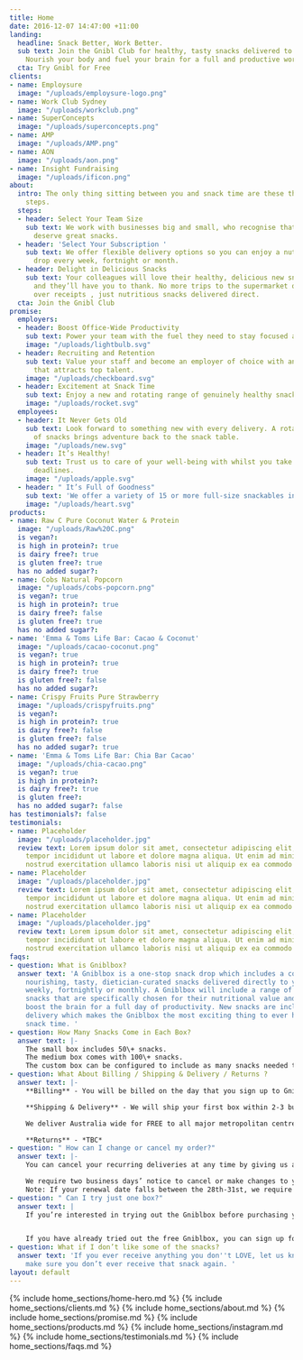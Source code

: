 ```yaml
---
title: Home
date: 2016-12-07 14:47:00 +11:00
landing:
  headline: Snack Better, Work Better.
  sub text: Join the Gnibl Club for healthy, tasty snacks delivered to your office.
    Nourish your body and fuel your brain for a full and productive work day.
  cta: Try Gnibl for Free
clients:
- name: Employsure
  image: "/uploads/employsure-logo.png"
- name: Work Club Sydney
  image: "/uploads/workclub.png"
- name: SuperConcepts
  image: "/uploads/superconcepts.png"
- name: AMP
  image: "/uploads/AMP.png"
- name: AON
  image: "/uploads/aon.png"
- name: Insight Fundraising
  image: "/uploads/ificon.png"
about:
  intro: The only thing sitting between you and snack time are these three simple
    steps.
  steps:
  - header: Select Your Team Size
    sub text: We work with businesses big and small, who recognise that great teams
      deserve great snacks.
  - header: 'Select Your Subscription '
    sub text: We offer flexible delivery options so you can enjoy a nutritious snack
      drop every week, fortnight or month.
  - header: Delight in Delicious Snacks
    sub text: Your colleagues will love their healthy, delicious new snack options
      and they’ll have you to thank. No more trips to the supermarket or fumbling
      over receipts , just nutritious snacks delivered direct.
  cta: Join the Gnibl Club
promise:
  employers:
  - header: Boost Office-Wide Productivity
    sub text: Power your team with the fuel they need to stay focused and productive.
    image: "/uploads/lightbulb.svg"
  - header: Recruiting and Retention
    sub text: Value your staff and become an employer of choice with an everyday perk
      that attracts top talent.
    image: "/uploads/checkboard.svg"
  - header: Excitement at Snack Time
    sub text: Enjoy a new and rotating range of genuinely healthy snacks in each delivery.
    image: "/uploads/rocket.svg"
  employees:
  - header: It Never Gets Old
    sub text: Look forward to something new with every delivery. A rotating range
      of snacks brings adventure back to the snack table.
    image: "/uploads/new.svg"
  - header: It’s Healthy!
    sub text: Trust us to care of your well-being with whilst you take care of your
      deadlines.
    image: "/uploads/apple.svg"
  - header: " It’s Full of Goodness"
    sub text: 'We offer a variety of 15 or more full-size snackables in each delivery. '
    image: "/uploads/heart.svg"
products:
- name: Raw C Pure Coconut Water & Protein
  image: "/uploads/Raw%20C.png"
  is vegan?: 
  is high in protein?: true
  is dairy free?: true
  is gluten free?: true
  has no added sugar?: 
- name: Cobs Natural Popcorn
  image: "/uploads/cobs-popcorn.png"
  is vegan?: true
  is high in protein?: true
  is dairy free?: false
  is gluten free?: true
  has no added sugar?: 
- name: 'Emma & Toms Life Bar: Cacao & Coconut'
  image: "/uploads/cacao-coconut.png"
  is vegan?: true
  is high in protein?: true
  is dairy free?: true
  is gluten free?: false
  has no added sugar?: 
- name: Crispy Fruits Pure Strawberry
  image: "/uploads/crispyfruits.png"
  is vegan?: 
  is high in protein?: true
  is dairy free?: false
  is gluten free?: false
  has no added sugar?: true
- name: 'Emma & Toms Life Bar: Chia Bar Cacao'
  image: "/uploads/chia-cacao.png"
  is vegan?: true
  is high in protein?: 
  is dairy free?: true
  is gluten free?: 
  has no added sugar?: false
has testimonials?: false
testimonials:
- name: Placeholder
  image: "/uploads/placeholder.jpg"
  review text: Lorem ipsum dolor sit amet, consectetur adipiscing elit, sed do eiusmod
    tempor incididunt ut labore et dolore magna aliqua. Ut enim ad minim veniam, quis
    nostrud exercitation ullamco laboris nisi ut aliquip ex ea commodo consequat.
- name: Placeholder
  image: "/uploads/placeholder.jpg"
  review text: Lorem ipsum dolor sit amet, consectetur adipiscing elit, sed do eiusmod
    tempor incididunt ut labore et dolore magna aliqua. Ut enim ad minim veniam, quis
    nostrud exercitation ullamco laboris nisi ut aliquip ex ea commodo consequat.
- name: Placeholder
  image: "/uploads/placeholder.jpg"
  review text: Lorem ipsum dolor sit amet, consectetur adipiscing elit, sed do eiusmod
    tempor incididunt ut labore et dolore magna aliqua. Ut enim ad minim veniam, quis
    nostrud exercitation ullamco laboris nisi ut aliquip ex ea commodo consequat.
faqs:
- question: What is Gniblbox?
  answer text: 'A Gniblbox is a one-stop snack drop which includes a collection of
    nourishing, tasty, dietician-curated snacks delivered directly to your office
    weekly, fortnightly or monthly. A Gniblbox will include a range of different full-sized
    snacks that are specifically chosen for their nutritional value and ability to
    boost the brain for a full day of productivity. New snacks are included in each
    delivery which makes the Gniblbox the most exciting thing to ever happen to your
    snack time. '
- question: How Many Snacks Come in Each Box?
  answer text: |-
    The small box includes 50\+ snacks.
    The medium box comes with 100\+ snacks.
    The custom box can be configured to include as many snacks needed to suit your unique needs.
- question: What About Billing / Shipping & Delivery / Returns ?
  answer text: |-
    **Billing** - You will be billed on the day that you sign up to Gniblbox. Following this, you will be placed on our advanced billing cycle. If you are on a monthly subscription you will be billed on the 20th of each month, if you are on a 3,6 or 12 month subscription you will be billed every 3, 6 or 12 months on the 20th of the month paying for the month ahead.

    **Shipping & Delivery** - We will ship your first box within 2-3 business days of receiving your order. You can choose to receive your boxes weekly, fortnightly or monthly. We deliver Tuesdays and Thursdays *TBC*

    We deliver Australia wide for FREE to all major metropolitan centres. If you live outside Sydney, Melbourne, Brisbane, Perth, or Adelaide, please get in touch (include link to Contact page ) and we'll provide a quote for delivery to your area.

    **Returns** - *TBC*
- question: " How can I change or cancel my order?"
  answer text: |-
    You can cancel your recurring deliveries at any time by giving us a call, or sending an email to <info@gnibl.com>. If we have already packed and dispatched your box before we receive your request, that box will be your final charge.

    We require two business days’ notice to cancel or make changes to your shipment.
    Note: If your renewal date falls between the 28th-31st, we require notice prior to the 26th of the month.
- question: " Can I try just one box?"
  answer text: |
    If you’re interested in trying out the Gniblbox before purchasing your subscription, you can try our Free Trial Box.


    If you have already tried out the free Gniblbox, you can sign up for a subscription which can be cancelled at anytime. Don’t forget, you’ll have to give us two days notice before your subscription renewal to cancel your upcoming order.
- question: What if I don’t like some of the snacks?
  answer text: 'If you ever receive anything you don''t LOVE, let us know and we’ll
    make sure you don’t ever receive that snack again. '
layout: default
---
```


<main>
  {% include home_sections/home-hero.md %}
  {% include home_sections/clients.md %}
  {% include home_sections/about.md %}
  {% include home_sections/promise.md %}
  {% include home_sections/products.md %}
  {% include home_sections/instagram.md %}
  {% include home_sections/testimonials.md %}
  {% include home_sections/faqs.md %}
</main>

